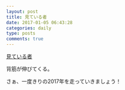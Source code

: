 ```yaml
---
layout: post
title: 見ている者
date: 2017-01-05 06:43:28
categories: daily
type: posts
comments: true
---
```


[見ている者](http://bit.ly/2hTgmat)

背筋が伸びてくる。


さぁ、一度きりの2017年を走っていきましょう！
